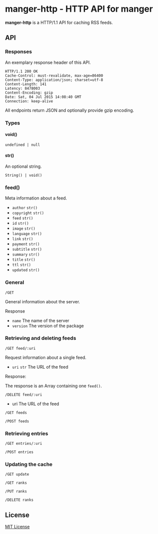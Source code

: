 # manger-http - HTTP API for manger

**manger-http** is a HTTP/1.1 API for caching RSS feeds.

## API

### Responses

An exemplary response header of this API.

```
HTTP/1.1 200 OK
Cache-Control: must-revalidate, max-age=86400
Content-Type: application/json; charset=utf-8
Content-Length: 141
Latency: 8478003
Content-Encoding: gzip
Date: Sat, 04 Jul 2015 14:08:40 GMT
Connection: keep-alive
```

All endpoints return JSON and optionally provide gzip encoding.

### Types

#### void()

`undefined | null`

#### str()

An optional string.

`String() | void()`


### feed()

Meta information about a feed.

- `author` `str()`
- `copyright` `str()`
- `feed` `str()`
- `id` `str()`
- `image` `str()`
- `language` `str()`
- `link` `str()`
- `payment` `str()`
- `subtitle` `str()`
- `summary` `str()`
- `title` `str()`
- `ttl` `str()`
- `updated` `str()`

### General

`/GET`

General information about the server.

Response

- `name` The name of the server
- `version` The version of the package

### Retrieving and deleting feeds

```
/GET feed/:uri
```

Request information about a single feed.

- `uri` `str`  The URL of the feed

Response:

The response is an Array containing one `feed()`.

```
/DELETE feed/:uri
```

- uri The URL of the feed

```
/GET feeds
```

```
/POST feeds
```

### Retrieving entries

```
/GET entries/:uri
```

```
/POST entries
```

### Updating the cache

```
/GET update
```

```
/GET ranks
```

```
/PUT ranks
```

```
/DELETE ranks
```

## License

[MIT License](https://github.com/michaelnisi/manger-http/blob/master/LICENSE)
